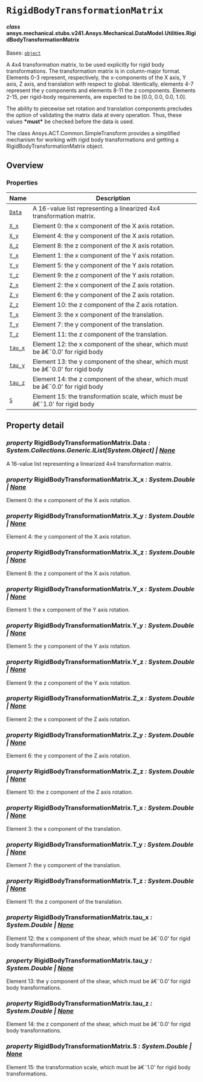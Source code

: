 # `RigidBodyTransformationMatrix`



#### *class* ansys.mechanical.stubs.v241.Ansys.Mechanical.DataModel.Utilities.RigidBodyTransformationMatrix

Bases: [`object`](https://docs.python.org/3/library/functions.html#object)

A 4x4 transformation matrix, to be used explicitly for rigid body transformations. The
transformation matrix is in column-major format. Elements 0-3 represent, respectively,
the x-components of the X axis, Y axis, Z axis, and translation with respect to global.
Identically, elements 4-7 represent the y components and elements 8-11 the z components.
Elements 2-15, per rigid-body requirements, are expected to be [0.0, 0.0, 0.0, 1.0].

The ability to piecewise set rotation and translation components precludes the option of
validating the matrix data at every operation. Thus, these values **\*must\*** be checked
before the data is used.

The class Ansys.ACT.Common.SimpleTransform provides a simplified mechanism for working
with rigid body transformations and getting a RigidBodyTransformationMatrix object.

<!-- !! processed by numpydoc !! -->

<a id="overview"></a>

## Overview

### Properties

| Name | Description |
|------------------------------------------------------------------------------------------------------------------------------------------|------------------------------------------------------------------------------|
| [`Data`](../../../../../v242/Ansys/Mechanical/DataModel/Utilities/RigidBodyTransformationMatrix.md#RigidBodyTransformationMatrix.Data)   | A 16-value list representing a linearized 4x4 transformation matrix.         |
| [`X_x`](../../../../../v242/Ansys/Mechanical/DataModel/Utilities/RigidBodyTransformationMatrix.md#RigidBodyTransformationMatrix.X_x)     | Element 0: the x component of the X axis rotation.                           |
| [`X_y`](../../../../../v242/Ansys/Mechanical/DataModel/Utilities/RigidBodyTransformationMatrix.md#RigidBodyTransformationMatrix.X_y)     | Element 4: the y component of the X axis rotation.                           |
| [`X_z`](../../../../../v242/Ansys/Mechanical/DataModel/Utilities/RigidBodyTransformationMatrix.md#RigidBodyTransformationMatrix.X_z)     | Element 8: the z component of the X axis rotation.                           |
| [`Y_x`](../../../../../v242/Ansys/Mechanical/DataModel/Utilities/RigidBodyTransformationMatrix.md#RigidBodyTransformationMatrix.Y_x)     | Element 1: the x component of the Y axis rotation.                           |
| [`Y_y`](../../../../../v242/Ansys/Mechanical/DataModel/Utilities/RigidBodyTransformationMatrix.md#RigidBodyTransformationMatrix.Y_y)     | Element 5: the y component of the Y axis rotation.                           |
| [`Y_z`](../../../../../v242/Ansys/Mechanical/DataModel/Utilities/RigidBodyTransformationMatrix.md#RigidBodyTransformationMatrix.Y_z)     | Element 9: the z component of the Y axis rotation.                           |
| [`Z_x`](../../../../../v242/Ansys/Mechanical/DataModel/Utilities/RigidBodyTransformationMatrix.md#RigidBodyTransformationMatrix.Z_x)     | Element 2: the x component of the Z axis rotation.                           |
| [`Z_y`](../../../../../v242/Ansys/Mechanical/DataModel/Utilities/RigidBodyTransformationMatrix.md#RigidBodyTransformationMatrix.Z_y)     | Element 6: the y component of the Z axis rotation.                           |
| [`Z_z`](../../../../../v242/Ansys/Mechanical/DataModel/Utilities/RigidBodyTransformationMatrix.md#RigidBodyTransformationMatrix.Z_z)     | Element 10: the z component of the Z axis rotation.                          |
| [`T_x`](../../../../../v242/Ansys/Mechanical/DataModel/Utilities/RigidBodyTransformationMatrix.md#RigidBodyTransformationMatrix.T_x)     | Element 3: the x component of the translation.                               |
| [`T_y`](../../../../../v242/Ansys/Mechanical/DataModel/Utilities/RigidBodyTransformationMatrix.md#RigidBodyTransformationMatrix.T_y)     | Element 7: the y component of the translation.                               |
| [`T_z`](../../../../../v242/Ansys/Mechanical/DataModel/Utilities/RigidBodyTransformationMatrix.md#RigidBodyTransformationMatrix.T_z)     | Element 11: the z component of the translation.                              |
| [`tau_x`](../../../../../v242/Ansys/Mechanical/DataModel/Utilities/RigidBodyTransformationMatrix.md#RigidBodyTransformationMatrix.tau_x) | Element 12: the x component of the shear, which must be â€˜0.0' for rigid body |
| [`tau_y`](../../../../../v242/Ansys/Mechanical/DataModel/Utilities/RigidBodyTransformationMatrix.md#RigidBodyTransformationMatrix.tau_y) | Element 13: the y component of the shear, which must be â€˜0.0' for rigid body |
| [`tau_z`](../../../../../v242/Ansys/Mechanical/DataModel/Utilities/RigidBodyTransformationMatrix.md#RigidBodyTransformationMatrix.tau_z) | Element 14: the z component of the shear, which must be â€˜0.0' for rigid body |
| [`S`](../../../../../v242/Ansys/Mechanical/DataModel/Utilities/RigidBodyTransformationMatrix.md#RigidBodyTransformationMatrix.S)         | Element 15: the transformation scale, which must be â€˜1.0' for rigid body     |

<a id="property-detail"></a>

## Property detail

<a id="RigidBodyTransformationMatrix.Data"></a>

### *property* RigidBodyTransformationMatrix.Data *: System.Collections.Generic.IList[System.Object] | [None](https://docs.python.org/3/library/constants.html#None)*

A 16-value list representing a linearized 4x4 transformation matrix.

<!-- !! processed by numpydoc !! -->

<a id="RigidBodyTransformationMatrix.X_x"></a>

### *property* RigidBodyTransformationMatrix.X_x *: System.Double | [None](https://docs.python.org/3/library/constants.html#None)*

Element 0: the x component of the X axis rotation.

<!-- !! processed by numpydoc !! -->

<a id="RigidBodyTransformationMatrix.X_y"></a>

### *property* RigidBodyTransformationMatrix.X_y *: System.Double | [None](https://docs.python.org/3/library/constants.html#None)*

Element 4: the y component of the X axis rotation.

<!-- !! processed by numpydoc !! -->

<a id="RigidBodyTransformationMatrix.X_z"></a>

### *property* RigidBodyTransformationMatrix.X_z *: System.Double | [None](https://docs.python.org/3/library/constants.html#None)*

Element 8: the z component of the X axis rotation.

<!-- !! processed by numpydoc !! -->

<a id="RigidBodyTransformationMatrix.Y_x"></a>

### *property* RigidBodyTransformationMatrix.Y_x *: System.Double | [None](https://docs.python.org/3/library/constants.html#None)*

Element 1: the x component of the Y axis rotation.

<!-- !! processed by numpydoc !! -->

<a id="RigidBodyTransformationMatrix.Y_y"></a>

### *property* RigidBodyTransformationMatrix.Y_y *: System.Double | [None](https://docs.python.org/3/library/constants.html#None)*

Element 5: the y component of the Y axis rotation.

<!-- !! processed by numpydoc !! -->

<a id="RigidBodyTransformationMatrix.Y_z"></a>

### *property* RigidBodyTransformationMatrix.Y_z *: System.Double | [None](https://docs.python.org/3/library/constants.html#None)*

Element 9: the z component of the Y axis rotation.

<!-- !! processed by numpydoc !! -->

<a id="RigidBodyTransformationMatrix.Z_x"></a>

### *property* RigidBodyTransformationMatrix.Z_x *: System.Double | [None](https://docs.python.org/3/library/constants.html#None)*

Element 2: the x component of the Z axis rotation.

<!-- !! processed by numpydoc !! -->

<a id="RigidBodyTransformationMatrix.Z_y"></a>

### *property* RigidBodyTransformationMatrix.Z_y *: System.Double | [None](https://docs.python.org/3/library/constants.html#None)*

Element 6: the y component of the Z axis rotation.

<!-- !! processed by numpydoc !! -->

<a id="RigidBodyTransformationMatrix.Z_z"></a>

### *property* RigidBodyTransformationMatrix.Z_z *: System.Double | [None](https://docs.python.org/3/library/constants.html#None)*

Element 10: the z component of the Z axis rotation.

<!-- !! processed by numpydoc !! -->

<a id="RigidBodyTransformationMatrix.T_x"></a>

### *property* RigidBodyTransformationMatrix.T_x *: System.Double | [None](https://docs.python.org/3/library/constants.html#None)*

Element 3: the x component of the translation.

<!-- !! processed by numpydoc !! -->

<a id="RigidBodyTransformationMatrix.T_y"></a>

### *property* RigidBodyTransformationMatrix.T_y *: System.Double | [None](https://docs.python.org/3/library/constants.html#None)*

Element 7: the y component of the translation.

<!-- !! processed by numpydoc !! -->

<a id="RigidBodyTransformationMatrix.T_z"></a>

### *property* RigidBodyTransformationMatrix.T_z *: System.Double | [None](https://docs.python.org/3/library/constants.html#None)*

Element 11: the z component of the translation.

<!-- !! processed by numpydoc !! -->

<a id="RigidBodyTransformationMatrix.tau_x"></a>

### *property* RigidBodyTransformationMatrix.tau_x *: System.Double | [None](https://docs.python.org/3/library/constants.html#None)*

Element 12: the x component of the shear, which must be â€˜0.0' for rigid body
transformations.

<!-- !! processed by numpydoc !! -->

<a id="RigidBodyTransformationMatrix.tau_y"></a>

### *property* RigidBodyTransformationMatrix.tau_y *: System.Double | [None](https://docs.python.org/3/library/constants.html#None)*

Element 13: the y component of the shear, which must be â€˜0.0' for rigid body
transformations.

<!-- !! processed by numpydoc !! -->

<a id="RigidBodyTransformationMatrix.tau_z"></a>

### *property* RigidBodyTransformationMatrix.tau_z *: System.Double | [None](https://docs.python.org/3/library/constants.html#None)*

Element 14: the z component of the shear, which must be â€˜0.0' for rigid body
transformations.

<!-- !! processed by numpydoc !! -->

<a id="RigidBodyTransformationMatrix.S"></a>

### *property* RigidBodyTransformationMatrix.S *: System.Double | [None](https://docs.python.org/3/library/constants.html#None)*

Element 15: the transformation scale, which must be â€˜1.0' for rigid body
transformations.

<!-- !! processed by numpydoc !! -->

